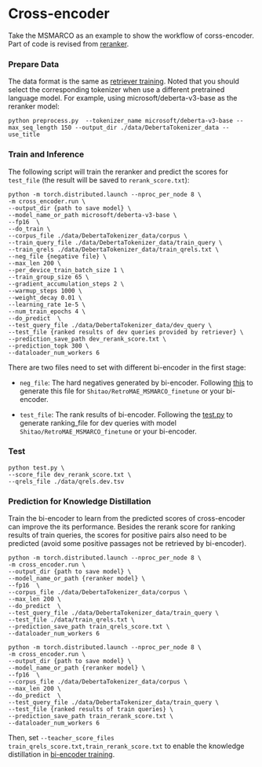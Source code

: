 # Cross-encoder
Take the MSMARCO as an example to show the workflow of corss-encoder.
Part of code is revised from [reranker](https://github.com/luyug/Reranker).


### Prepare Data
The data format is the same as [retriever training](../retriever/msmarco/README.md). 
Noted that you should select the corresponding tokenizer when use a different pretrained language model. 
For example,  using microsoft/deberta-v3-base as the reranker model:
```
python preprocess.py  --tokenizer_name microsoft/deberta-v3-base --max_seq_length 150 --output_dir ./data/DebertaTokenizer_data --use_title
```


### Train and Inference
The following script will train the reranker and predict the scores for `test_file` (the result will be saved to `rerank_score.txt`):
```
python -m torch.distributed.launch --nproc_per_node 8 \
-m cross_encoder.run \
--output_dir {path to save model} \
--model_name_or_path microsoft/deberta-v3-base \
--fp16  \
--do_train \
--corpus_file ./data/DebertaTokenizer_data/corpus \
--train_query_file ./data/DebertaTokenizer_data/train_query \
--train_qrels ./data/DebertaTokenizer_data/train_qrels.txt \
--neg_file {negative file} \
--max_len 200 \
--per_device_train_batch_size 1 \
--train_group_size 65 \
--gradient_accumulation_steps 2 \
--warmup_steps 1000 \
--weight_decay 0.01 \
--learning_rate 1e-5 \
--num_train_epochs 4 \
--do_predict  \
--test_query_file ./data/DebertaTokenizer_data/dev_query \
--test_file {ranked results of dev queries provided by retriever} \
--prediction_save_path dev_rerank_score.txt \
--prediction_topk 300 \
--dataloader_num_workers 6 
```

There are two files need to set with different bi-encoder in the first stage:
- `neg_file`: The hard negatives generated by bi-encoder. 
Following [this](../retriever/msmarco/README.md) to generate this file for `Shitao/RetroMAE_MSMARCO_finetune` or your bi-encoder.

- `test_file`: The rank results of bi-encoder.
Following the [test.py](../retriever/msmarco/README.md) to generate ranking_file for dev queries with model `Shitao/RetroMAE_MSMARCO_finetune` or your bi-encoder.



### Test
```
python test.py \
--score_file dev_rerank_score.txt \
--qrels_file ./data/qrels.dev.tsv
```

### Prediction for Knowledge Distillation 
Train the bi-encoder to learn from the predicted scores of cross-encoder can improve the its performance.
Besides the rerank score for ranking results of train queries, 
the scores for positive pairs also need to be predicted (avoid some positive passages not be retrieved by bi-encoder).
```
python -m torch.distributed.launch --nproc_per_node 8 \
-m cross_encoder.run \
--output_dir {path to save model} \
--model_name_or_path {reranker model} \
--fp16  \
--corpus_file ./data/DebertaTokenizer_data/corpus \
--max_len 200 \
--do_predict  \
--test_query_file ./data/DebertaTokenizer_data/train_query \
--test_file ./data/train_qrels.txt \
--prediction_save_path train_qrels_score.txt \
--dataloader_num_workers 6 

python -m torch.distributed.launch --nproc_per_node 8 \
-m cross_encoder.run \
--output_dir {path to save model} \
--model_name_or_path {reranker model} \
--fp16  \
--corpus_file ./data/DebertaTokenizer_data/corpus \
--max_len 200 \
--do_predict  \
--test_query_file ./data/DebertaTokenizer_data/train_query \
--test_file {ranked results of train queries} \
--prediction_save_path train_rerank_score.txt \
--dataloader_num_workers 6 
```
Then, set `--teacher_score_files train_qrels_score.txt,train_rerank_score.txt` to enable the knowledge distillation in [bi-encoder training](../retriever/msmarco/README.md).